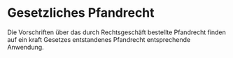 # Gesetzliches Pfandrecht

Die Vorschriften über das durch Rechtsgeschäft bestellte Pfandrecht finden auf ein kraft Gesetzes entstandenes Pfandrecht entsprechende Anwendung.